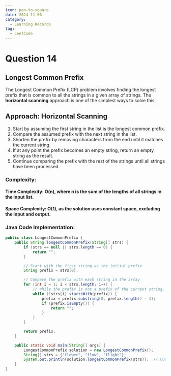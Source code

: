 ```yaml
---
icon: pen-to-square
date: 2024-11-06
category:
  - Learning Records
tag:
  - LeetCode
---
```


# Question 14

## Longest Common Prefix

The Longest Common Prefix (LCP) problem involves finding the longest prefix that is common to all the strings in a given array of strings. The **horizontal scanning** approach is one of the simplest ways to solve this.

## Approach: Horizontal Scanning

1. Start by assuming the first string in the list is the longest common prefix.
2. Compare the assumed prefix with the next string in the list.
3. Shorten the prefix by removing characters from the end until it matches the current string.
4. If at any point the prefix becomes an empty string, return an empty string as the result.
5. Continue comparing the prefix with the rest of the strings until all strings have been processed.

### Complexity:
#### Time Complexity: O(n), where n is the sum of the lengths of all strings in the input list.
#### Space Complexity: O(1), as the solution uses constant space, excluding the input and output.

### Java Code Implementation:

```java
public class LongestCommonPrefix {
    public String longestCommonPrefix(String[] strs) {
        if (strs == null || strs.length == 0) {
            return "";
        }

        // Start with the first string as the initial prefix
        String prefix = strs[0];

        // Compare the prefix with each string in the array
        for (int i = 1; i < strs.length; i++) {
            // While the prefix is not a prefix of the current string, shorten it
            while (!strs[i].startsWith(prefix)) {
                prefix = prefix.substring(0, prefix.length() - 1);
                if (prefix.isEmpty()) {
                    return "";
                }
            }
        }

        return prefix;
    }

    public static void main(String[] args) {
        LongestCommonPrefix solution = new LongestCommonPrefix();
        String[] strs = {"flower", "flow", "flight"};
        System.out.println(solution.longestCommonPrefix(strs));  // Output: "fl"
    }
}
